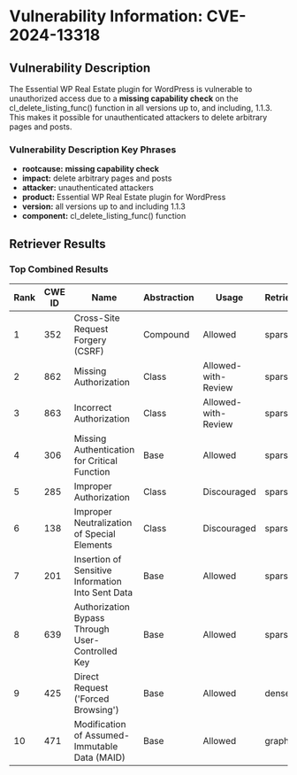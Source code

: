 # Vulnerability Information: CVE-2024-13318

## Vulnerability Description
The Essential WP Real Estate plugin for WordPress is vulnerable to unauthorized access due to a **missing capability check** on the cl_delete_listing_func() function in all versions up to, and including, 1.1.3. This makes it possible for unauthenticated attackers to delete arbitrary pages and posts.

### Vulnerability Description Key Phrases
- **rootcause:** **missing capability check**
- **impact:** delete arbitrary pages and posts
- **attacker:** unauthenticated attackers
- **product:** Essential WP Real Estate plugin for WordPress
- **version:** all versions up to and including 1.1.3
- **component:** cl_delete_listing_func() function

## Retriever Results

### Top Combined Results

| Rank | CWE ID | Name | Abstraction | Usage  | Retrievers | Individual Scores |
|------|--------|------|-------------|-------|------------|-------------------|
| 1 | 352 | Cross-Site Request Forgery (CSRF) | Compound | Allowed | sparse | 0.372 |
| 2 | 862 | Missing Authorization | Class | Allowed-with-Review | sparse | 0.363 |
| 3 | 863 | Incorrect Authorization | Class | Allowed-with-Review | sparse | 0.325 |
| 4 | 306 | Missing Authentication for Critical Function | Base | Allowed | sparse | 0.311 |
| 5 | 285 | Improper Authorization | Class | Discouraged | sparse | 0.301 |
| 6 | 138 | Improper Neutralization of Special Elements | Class | Discouraged | sparse | 0.288 |
| 7 | 201 | Insertion of Sensitive Information Into Sent Data | Base | Allowed | sparse | 0.286 |
| 8 | 639 | Authorization Bypass Through User-Controlled Key | Base | Allowed | sparse | 0.283 |
| 9 | 425 | Direct Request ('Forced Browsing') | Base | Allowed | dense | 0.490 |
| 10 | 471 | Modification of Assumed-Immutable Data (MAID) | Base | Allowed | graph | 0.003 |

